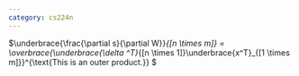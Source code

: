 ```yaml
---
category: cs224n
---
```


$\underbrace{\frac{\partial s}{\partial W}}_{[n \times m]} = \overbrace{\underbrace{\delta ^T}_{[n \times 1]}\underbrace{x^T}_{[1 \times m]}}^{\text{This is an outer product.}} $